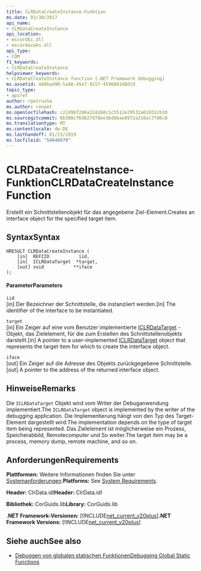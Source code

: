 ```yaml
---
title: CLRDataCreateInstance-Funktion
ms.date: 03/30/2017
api_name:
- CLRDataCreateInstance
api_location:
- mscordbi.dll
- mscordacwks.dll
api_type:
- COM
f1_keywords:
- CLRDataCreateInstance
helpviewer_keywords:
- CLRDataCreateInstance function [.NET Framework debugging]
ms.assetid: 440bad90-5a88-45e7-9157-4596801d8d19
topic_type:
- apiref
author: rpetrusha
ms.author: ronpet
ms.openlocfilehash: c22d9bf286a2241b0c1c5512e29532a01032cb3d
ms.sourcegitcommit: 6b308cf6d627d78ee36dbbae8972a310ac7fd6c8
ms.translationtype: MT
ms.contentlocale: de-DE
ms.lasthandoff: 01/23/2019
ms.locfileid: "54648870"
---
```

# <a name="clrdatacreateinstance-function"></a><span data-ttu-id="2ba43-102">CLRDataCreateInstance-Funktion</span><span class="sxs-lookup"><span data-stu-id="2ba43-102">CLRDataCreateInstance Function</span></span>
<span data-ttu-id="2ba43-103">Erstellt ein Schnittstellenobjekt für das angegebene Ziel-Element.</span><span class="sxs-lookup"><span data-stu-id="2ba43-103">Creates an interface object for the specified target item.</span></span>  
  
## <a name="syntax"></a><span data-ttu-id="2ba43-104">Syntax</span><span class="sxs-lookup"><span data-stu-id="2ba43-104">Syntax</span></span>  
  
```  
HRESULT CLRDataCreateInstance (  
    [in]  REFIID           iid,   
    [in]  ICLRDataTarget  *target,   
    [out] void           **iface  
);  
```  
  
#### <a name="parameters"></a><span data-ttu-id="2ba43-105">Parameter</span><span class="sxs-lookup"><span data-stu-id="2ba43-105">Parameters</span></span>  
 `iid`  
 <span data-ttu-id="2ba43-106">[in] Der Bezeichner der Schnittstelle, die instanziiert werden.</span><span class="sxs-lookup"><span data-stu-id="2ba43-106">[in] The identifier of the interface to be instantiated.</span></span>  
  
 `target`  
 <span data-ttu-id="2ba43-107">[in] Ein Zeiger auf eine vom Benutzer implementierte [ICLRDataTarget](../../../../docs/framework/unmanaged-api/debugging/iclrdatatarget-interface.md) -Objekt, das Zielelement, für die zum Erstellen des Schnittstellenobjekts darstellt.</span><span class="sxs-lookup"><span data-stu-id="2ba43-107">[in] A pointer to a user-implemented [ICLRDataTarget](../../../../docs/framework/unmanaged-api/debugging/iclrdatatarget-interface.md) object that represents the target item for which to create the interface object.</span></span>  
  
 `iface`  
 <span data-ttu-id="2ba43-108">[out] Ein Zeiger auf die Adresse des Objekts zurückgegebene Schnittstelle.</span><span class="sxs-lookup"><span data-stu-id="2ba43-108">[out] A pointer to the address of the returned interface object.</span></span>  
  
## <a name="remarks"></a><span data-ttu-id="2ba43-109">Hinweise</span><span class="sxs-lookup"><span data-stu-id="2ba43-109">Remarks</span></span>  
 <span data-ttu-id="2ba43-110">Die `ICLRDataTarget` Objekt wird vom Writer der Debuganwendung implementiert.</span><span class="sxs-lookup"><span data-stu-id="2ba43-110">The `ICLRDataTarget` object is implemented by the writer of the debugging application.</span></span> <span data-ttu-id="2ba43-111">Die Implementierung hängt von den Typ des Target-Element dargestellt wird.</span><span class="sxs-lookup"><span data-stu-id="2ba43-111">The implementation depends on the type of target item being represented.</span></span> <span data-ttu-id="2ba43-112">Das Zielelement ist möglicherweise ein Prozess, Speicherabbild, Remotecomputer und So weiter.</span><span class="sxs-lookup"><span data-stu-id="2ba43-112">The target item may be a process, memory dump, remote machine, and so on.</span></span>  
  
## <a name="requirements"></a><span data-ttu-id="2ba43-113">Anforderungen</span><span class="sxs-lookup"><span data-stu-id="2ba43-113">Requirements</span></span>  
 <span data-ttu-id="2ba43-114">**Plattformen:** Weitere Informationen finden Sie unter [Systemanforderungen](../../../../docs/framework/get-started/system-requirements.md).</span><span class="sxs-lookup"><span data-stu-id="2ba43-114">**Platforms:** See [System Requirements](../../../../docs/framework/get-started/system-requirements.md).</span></span>  
  
 <span data-ttu-id="2ba43-115">**Header:** ClrData.idl</span><span class="sxs-lookup"><span data-stu-id="2ba43-115">**Header:** ClrData.idl</span></span>  
  
 <span data-ttu-id="2ba43-116">**Bibliothek:** CorGuids.lib</span><span class="sxs-lookup"><span data-stu-id="2ba43-116">**Library:** CorGuids.lib</span></span>  
  
 <span data-ttu-id="2ba43-117">**.NET Framework-Versionen:** [!INCLUDE[net_current_v20plus](../../../../includes/net-current-v20plus-md.md)]</span><span class="sxs-lookup"><span data-stu-id="2ba43-117">**.NET Framework Versions:** [!INCLUDE[net_current_v20plus](../../../../includes/net-current-v20plus-md.md)]</span></span>  
  
## <a name="see-also"></a><span data-ttu-id="2ba43-118">Siehe auch</span><span class="sxs-lookup"><span data-stu-id="2ba43-118">See also</span></span>
- [<span data-ttu-id="2ba43-119">Debuggen von globalen statischen Funktionen</span><span class="sxs-lookup"><span data-stu-id="2ba43-119">Debugging Global Static Functions</span></span>](../../../../docs/framework/unmanaged-api/debugging/debugging-global-static-functions.md)
